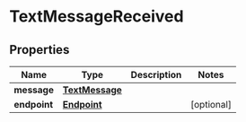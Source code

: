 
# TextMessageReceived

## Properties
Name | Type | Description | Notes
------------ | ------------- | ------------- | -------------
**message** | [**TextMessage**](TextMessage.md) |  | 
**endpoint** | [**Endpoint**](Endpoint.md) |  |  [optional]



